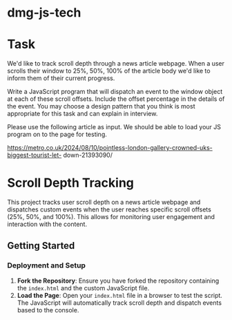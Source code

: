 # dmg-js-tech

# Task

We'd like to track scroll depth through a news article webpage. When a user scrolls their
window to 25%, 50%, 100% of the article body we'd like to inform them of their current
progress.

Write a JavaScript program that will dispatch an event to the window object at each of these
scroll offsets. Include the offset percentage in the details of the event.
You may choose a design pattern that you think is most appropriate for this task and can
explain in interview.

Please use the following article as input. We should be able to load your JS program on to
the page for testing.

https://metro.co.uk/2024/08/10/pointless-london-gallery-crowned-uks-biggest-tourist-let-
down-21393090/

# Scroll Depth Tracking

This project tracks user scroll depth on a news article webpage and dispatches custom events when the user reaches specific scroll offsets (25%, 50%, and 100%). This allows for monitoring user engagement and interaction with the content.

## Getting Started

### Deployment and Setup

1.  **Fork the Repository**: Ensure you have forked the repository containing the `index.html` and the custom JavaScript file.
2.  **Load the Page**: Open your `index.html` file in a browser to test the script. The JavaScript will automatically track scroll depth and dispatch events based to the console.

